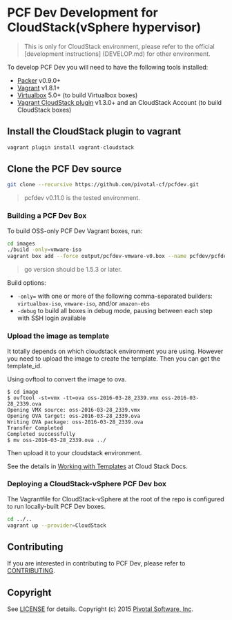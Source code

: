 # PCF Dev Development for CloudStack(vSphere hypervisor)

> This is only for CloudStack environment, please refer to the official [development instructions] (DEVELOP.md) for other environment.

To develop PCF Dev you will need to have the following tools installed:

- [Packer](https://www.packer.io) v0.9.0+
- [Vagrant](https://www.vagrantup.com/) v1.8.1+
- [Virtualbox](https://www.virtualbox.org/) 5.0+ (to build Virtualbox boxes)
- [Vagrant CloudStack plugin](https://github.com/schubergphilis/vagrant-cloudstack) v1.3.0+ and an CloudStack Account (to build CloudStack boxes)

## Install the CloudStack plugin to vagrant

```bash
vagrant plugin install vagrant-cloudstack
```

## Clone the PCF Dev source

```bash
git clone --recursive https://github.com/pivotal-cf/pcfdev.git
```

> pcfdev v0.11.0 is the tested environment.

### Building a PCF Dev Box

To build OSS-only PCF Dev Vagrant boxes, run:

```bash
cd images
./build -only=vmware-iso
vagrant box add --force output/pcfdev-vmware-v0.box --name pcfdev/pcfdev
```
> go version should be 1.5.3 or later.

Build options:
* `-only=` with one or more of the following comma-separated builders: `virtualbox-iso`, `vmware-iso`, and/or `amazon-ebs`
* `-debug` to build all boxes in debug mode, pausing between each step with SSH login available

### Upload the image as template

It totally depends on which cloudstack environment you are using. However you need to upload the image to create the template. Then you can get the template_id.

Using ovftool to convert the image to ova.

```
$ cd image
$ ovftool -st=vmx -tt=ova oss-2016-03-28_2339.vmx oss-2016-03-28_2339.ova
Opening VMX source: oss-2016-03-28_2339.vmx
Opening OVA target: oss-2016-03-28_2339.ova
Writing OVA package: oss-2016-03-28_2339.ova
Transfer Completed                    
Completed successfully
$ mv oss-2016-03-28_2339.ova ../
```

Then upload it to your cloudstack environment.

See the details in [Working with Templates](http://docs.cloudstack.apache.org/projects/cloudstack-administration/en/4.8/templates.html#vsphere-templates-and-isos) at Cloud Stack Docs.


### Deploying a CloudStack-vSphere PCF Dev box

The Vagrantfile for CloudStack-vSphere at the root of the repo is configured to run locally-built PCF Dev boxes.

```bash
cd ../..
vagrant up --provider=CloudStack
```

## Contributing

If you are interested in contributing to PCF Dev, please refer to [CONTRIBUTING](CONTRIBUTING.md).

## Copyright

See [LICENSE](LICENSE) for details.
Copyright (c) 2015 [Pivotal Software, Inc](http://www.pivotal.io/).
